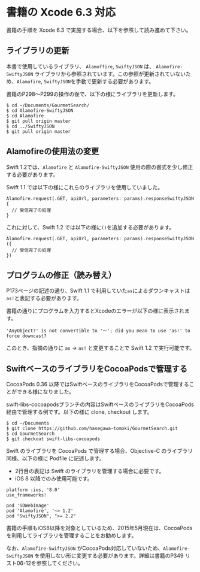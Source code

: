 # 書籍の Xcode 6.3 対応

書籍の手順を Xcode 6.3 で実施する場合、以下を参照して読み進めて下さい。

## ライブラリの更新

本書で使用しているライブラリ、 ``Alamoffire``, ``SwiftyJSON`` は、 ``Alamofire-SwiftyJSON`` ライブラリから参照されています。この参照が更新されていないため、``Alamofire``, ``SwiftyJSON``を手動で更新する必要があります。

書籍のP298〜P299の操作の後で、以下の様にライブラリを更新します。

```
$ cd ~/Documents/GourmetSearch/
$ cd Alamofire-SwiftyJSON
$ cd Alamofire
$ git pull origin master
$ cd ../SwiftyJSON
$ git pull origin master
```

## Alamofireの使用法の変更

Swift 1.2では、``Alamofire`` と ``Alamofire-SwiftyJSON`` 使用の際の書式を少し修正する必要があります。

Swift 1.1 では以下の様にこれらのライブラリを使用していました。

```
Alamofire.request(.GET, apiUrl, parameters: params).responseSwiftyJSON {
  // 受信完了の処理
}
```

これに対して、Swift 1.2 では以下の様に``()``を追加する必要があります。

```
Alamofire.request(.GET, apiUrl, parameters: params).responseSwiftyJSON ({
  // 受信完了の処理
})
```

## プログラムの修正（読み替え）

P173ページの記述の通り、Swift 1.1 で利用していた``as``によるダウンキャストは``as!``と表記する必要があります。

書籍の通りにプログラムを入力するとXcodeのエラーが以下の様に表示されます。

``'AnyObject?' is not convertible to '〜'; did you mean to use 'as!' to force downcast?``

このとき、指摘の通りに ``as`` → ``as!`` と変更することで Swift 1.2 で実行可能です。

## SwiftベースのライブラリをCocoaPodsで管理する

CocoaPods 0.36 以降ではSwiftベースのライブラリをCocoaPodsで管理することができる様になりました。

swift-libs-cocoapodsブランチの内容はSwiftベースのライブラリをCocoaPods経由で管理する例です。以下の様に clone, checkout します。

```
$ cd ~/Documents
$ git clone https://github.com/hasegawa-tomoki/GourmetSearch.git
$ cd GourmetSearch
$ git checkout swift-libs-cocoapods
```

Swift のライブラリを CocoaPods で管理する場合、Objective-C のライブラリ同様、以下の様に Podfile に記述します。

* 2行目の表記は Swift のライブラリを管理する場合に必要です。
* iOS 8 以降でのみ使用可能です。

```
platform :ios, '8.0'
use_frameworks!

pod 'SDWebImage'
pod 'Alamofire', '~> 1.2'
pod "SwiftyJSON", ">= 2.2"
```

書籍の手順もiOS8以降を対象としているため、2015年5月現在は、CocoaPods を利用してライブラリを管理することをお勧めします。

なお、``Alamofire-SwiftyJSON`` がCocoaPods対応していないため、``Alamofire-SwiftyJSON`` を使用しない形に変更する必要があります。詳細は書籍のP349 リスト06-12を参照してください。
